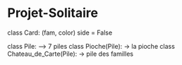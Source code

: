# Projet-Solitaire

class Card: (fam, color)
side = False


class Pile: --> 7 piles
class Pioche(Pile): -> la pioche
class Chateau_de_Carte(Pile): -> pile des familles


